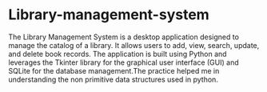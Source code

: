 # Library-management-system
The Library Management System is a desktop application designed to manage the catalog of a library. It allows users to add, view, search, update, and delete book records. The application is built using Python and leverages the Tkinter library for the graphical user interface (GUI) and SQLite for the database management.The practice helped me in understanding the non primitive data structures used in python.
